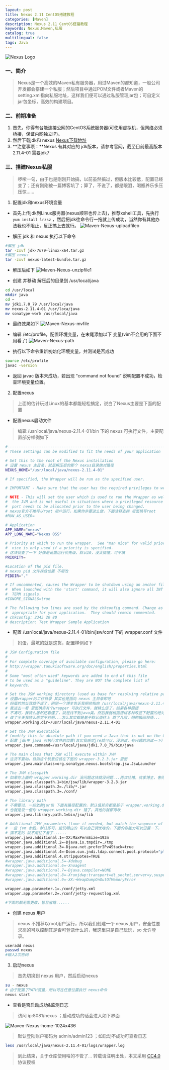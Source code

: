 ```yaml
---
layout: post
title: Nexus 2.11 CentOS搭建教程
categories: [Maven]
description: Nexus 2.11 CentOS搭建教程
keywords: Nexus,Maven,私服
catalog: true
multilingual: false
tags: Java
---
```


![Nexus Logo](https://mritd.oss.link/markdown/Maven-Nexus-logo.png)

### 一、简介

> Nexus是一个高效的Maven私有服务器，用过Maven的都知道，一般公司开发都会搭建一个私服；然后项目中通过POM文件或者Maven的setting.xml指向私服地址，这样我们便可以通过私服管理jar包；可自定义jar包坐标，高效的构建项目。

<!--more-->

### 二、前期准备

1. 首先，你得有台能连接公网的CentOS系统服务器(可使用虚拟机，但网络必须桥接，保证内网独立IP)。
2. 然后下载jdk和 nexus   [Nexus下载地址](http://apache.fayea.com/maven/maven-3/)
3. **注意事项：**Nexus 有其对应的 jdk版本，请参考官网，截至目前最高版本2.11.4-01 需要jdk7

### 三、搭建Nexus私服

> 啰嗦一句，由于也是刚刚开始搞，以前虽然搞过，但版本比较低，配置已经变了；还有刚刚被一篇博客坑了；算了，不说了，都是眼泪，喝瓶养乐多压压惊......

1. 配置jdk和nexus环境变量

- 首先上传jdk到Linux服务器(nexus顺带也传上去)，推荐xshell工具，先执行 `yum install lrzsz` ，然后把jdk往命令行一拖就上传成功，当然你有其他办法我也不阻止，反正搞上去就行。
  ![Maven-Nexus-uploadfileo](https://mritd.oss.link/markdown/Maven-Nexus-uploadfileo.png)

- 解压 jdk 和 nexus 执行以下命令

``` bash
#解压 jdk
tar -zxvf jdk-7u79-linux-x64.tar.gz
#解压 nexus
tar -zxvf nexus-latest-bundle.tar.gz
```

- 解压后如下
![Maven-Nexus-unzipfile1](https://mritd.oss.link/markdown/Maven-Nexus-unzipfile1.png)

- 创建 并移动 解压后的目录到 /usr/local/java
``` bash
cd /usr/local
mkdir java
cd ~
mv jdk1.7.0_79 /usr/local/java
mv nexus-2.11.4-01 /usr/loca/java
mv sonatype-work /usr/local/java
```

- 最终效果如下
![Maven-Nexus-mvfile](https://mritd.oss.link/markdown/Maven-Nexus-mvfile.png)

- 编辑 /etc/profile，配置环境变量，在末尾添加以下 变量(vim不会用的下面不用看了)
![Maven-Nexus-path](https://mritd.oss.link/markdown/Maven-Nexus-path.png)

- 执行以下命令重新初始化环境变量，并测试是否成功

``` bash
source /etc/profile
javac -version
```

- 返回 javac 版本未成功，若出现 “command not found” 说明配置不成功，检查环境变量位置。

2. 配置nexus

> 上面的估计玩过Linux的基本都能轻松搞定，说白了Nexus主要是下面的配置

- 配置nexus启动文件

> 编辑 /usr/local/java/nexus-2.11.4-01/bin 下的 nexus 可执行文件，主要配置部分样例如下

``` bash
#-----------------------------------------------------------------------------
# These settings can be modified to fit the needs of your application

# Set this to the root of the Nexus installation
# 设置 nexus 主目录，就是解压后的那个 nexus目录绝对路径
NEXUS_HOME="/usr/local/java/nexus-2.11.4-01"

# If specified, the Wrapper will be run as the specified user.

# IMPORTANT - Make sure that the user has the required privileges to write into the Nexus installation directory.

# NOTE - This will set the user which is used to run the Wrapper as well as
#  the JVM and is not useful in situations where a privileged resource or
#  port needs to be allocated prior to the user being changed.
# nexus官方不推荐以root 用户运行，如果你非要这么做，下面注释去掉 后面填写root
#RUN_AS_USER=

# Application
APP_NAME="nexus"
APP_LONG_NAME="Nexus OSS"

# Priority at which to run the wrapper.  See "man nice" for valid priorities.
#  nice is only used if a priority is specified.
# 这块我查了一下 好像是设置运行优先级，默认10，没太搞懂，可不填
PRIORITY=

#Location of the pid file.
# nexus pid 文件存放位置 不用改
PIDDIR="."

# If uncommented, causes the Wrapper to be shutdown using an anchor file.
#  When launched with the 'start' command, it will also ignore all INT and
#  TERM signals.
#IGNORE_SIGNALS=true

# The following two lines are used by the chkconfig command. Change as is
#  appropriate for your application.  They should remain commented.
# chkconfig: 2345 20 80
# description: Test Wrapper Sample Application
```
-  配置 /usr/local/java/nexus-2.11.4-01/bin/jsw/conf 下的 wrapper.conf 文件

> 妈蛋，最坑的就是这货，配置样例如下

``` bash
# JSW Configuration file
#
# For complete coverage of available configuration, please go here:
# http://wrapper.tanukisoftware.org/doc/english/properties.html
#
# Some "most often used" keywords are added to end of this file
# to be used as a "guideline". They are NOT the complete list of
# keywords.

# Set the JSW working directory (used as base for resolving relative paths)
# 设置wrapper的工作目录 其实也是指向 nexus 主目录即可
# 妈蛋的地址我就不说了，刚刚一个博主告诉我把他指向 /usr/local/java/nexus-2.11.4-01/bin/jsw/linux-x86-64
# 我进去一看 里面确实有个wrapper 可执行文件，就特么信了，结果各种报错
# 不凑巧，我特么居然还看懂了，就是找不到java类，然后我就根据错误各种改底下配置的绝对路径
# 改了半天我特么感觉不对啊...怎么其实都是基于默认值往上 跳了几层，妈的瞬间领悟...
wrapper.working.dir=/usr/local/java/nexus-2.11.4-01

# Set the JVM executable
# (modify this to absolute path if you need a Java that is not on the OS path)
# 配置 jdk中 java 可执行文件的位置(其实我感觉jre就可以，没测试，有兴趣的测试一下)
wrapper.java.command=/usr/local/java/jdk1.7.0_79/bin/java

# The main class that JSW will execute within JVM
# 这货不要动，目测这个玩意应该在下面的 wrapper-3.2.3.jar 里面
wrapper.java.mainclass=org.sonatype.nexus.bootstrap.jsw.JswLauncher

# The JVM classpath
# 如果你上面的 wrapper.working.dir 没问题这块就没问题...再次吐槽，坑爹博主，害得我第一次把这都改成绝对路径了
wrapper.java.classpath.1=bin/jsw/lib/wrapper-3.2.3.jar
wrapper.java.classpath.2=./lib/*.jar
wrapper.java.classpath.3=./conf/

# The library path
# 不需要动，一些依赖jar包 下面有路径配置的，默认值其实都是基于 wrapper.working.dir 的
# 也就是说一但你 wrapper.working.dir 错了，其他的就都得改
wrapper.java.library.path.1=bin/jsw/lib

# Additional JVM parameters (tune if needed, but match the sequence of numbers!)
# 一些 jvm 参数，默认即可，能玩明白的 可以自己调优啥的，下面的有能力可以设置一下，
# 搞不定的 就不用往下看了......
wrapper.java.additional.1=-XX:MaxPermSize=192m
wrapper.java.additional.2=-Djava.io.tmpdir=./tmp
wrapper.java.additional.3=-Djava.net.preferIPv4Stack=true
wrapper.java.additional.4=-Dcom.sun.jndi.ldap.connect.pool.protocol="plain ssl"
wrapper.java.additional.4.stripquotes=TRUE
#wrapper.java.additional.5=-Xdebug
#wrapper.java.additional.6=-Xnoagent
#wrapper.java.additional.7=-Djava.compiler=NONE
#wrapper.java.additional.8=-Xrunjdwp:transport=dt_socket,server=y,suspend=y,address=8000
#wrapper.java.additional.9=-XX:+HeapDumpOnOutOfMemoryError

wrapper.app.parameter.1=./conf/jetty.xml
wrapper.app.parameter.2=./conf/jetty-requestlog.xml

#下面的都无需更改，暂且省略......
```

- 创建 nexus 用户

> nexus 不推荐以root用户运行，所以我们创建一个 nexus 用户，安全性要求高的可以控制其是否可登录什么的，我这里只是自己玩玩，so 允许登录。

``` bash
useradd nexus
passwd nexus
#输入2次密码
```

3. 启动nexus

> 首先切换到 nexus 用户，然后启动nexus

``` bash
su - nexus
# 由于配置了PATH变量，所以可在任意位置执行 nexus命令
nexus start
```

- 查看是否启动成功&监测日志

> 访问 ip:8081/nexus ；启动成功的话会进入如下界面

![Maven-Nexus-home-1024x436](https://mritd.oss.link/markdown/Maven-Nexus-home-1024x436.png)

> 默认登陆账户密码为  admin/admin123 ；如启动不成功可查看日志

``` bash
less /usr/local/java/nexus-2.11.4-01/logs/wrapper.log
```

> 到此结束，关于仓库使用啥的不管了…
转载请注明出处，本文采用 [CC4.0](http://creativecommons.org/licenses/by-nc-nd/4.0/) 协议授权
